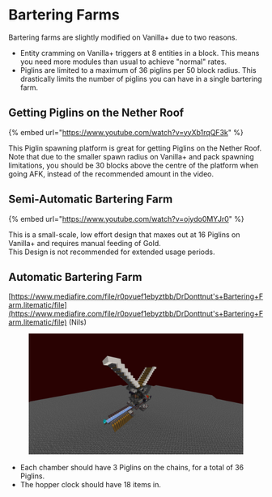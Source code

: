 # Bartering Farms

Bartering farms are slightly modified on Vanilla+ due to two reasons.

* Entity cramming on Vanilla+ triggers at 8 entities in a block. This means you need more modules than usual to achieve "normal" rates.
* Piglins are limited to a maximum of 36 piglins per 50 block radius. This drastically limits the number of piglins you can have in a single bartering farm.

## Getting Piglins on the Nether Roof

{% embed url="https://www.youtube.com/watch?v=yyXb1rqQF3k" %}

This Piglin spawning platform is great for getting Piglins on the Nether Roof.\
Note that due to the smaller spawn radius on Vanilla+ and pack spawning limitations, you should be 30 blocks above the centre of the platform when going AFK, instead of the recommended amount in the video.

## Semi-Automatic Bartering Farm

{% embed url="https://www.youtube.com/watch?v=ojydo0MYJr0" %}

This is a small-scale, low effort design that maxes out at 16 Piglins on Vanilla+ and requires manual feeding of Gold.\
This Design is not recommended for extended usage periods.

## Automatic Bartering Farm

[https://www.mediafire.com/file/r0pvuef1ebyztbb/DrDonttnut's+Bartering+Farm.litematic/file](https://www.mediafire.com/file/r0pvuef1ebyztbb/DrDonttnut's+Bartering+Farm.litematic/file) (Nils)

<figure><img src="../.gitbook/assets/image_2025-06-08_220534687.png" alt="" width="563"><figcaption></figcaption></figure>

* Each chamber should have 3 Piglins on the chains, for a total of 36 Piglins.
* The hopper clock should have 18 items in.
